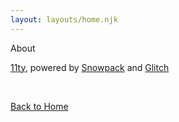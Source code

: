 ```yaml
---
layout: layouts/home.njk
---
```


<span class="title">About</span>

[11ty](https://www.11ty.dev/), powered by [Snowpack](http://snowpack.dev/) and [Glitch](https://glitch.com)

<br/>

[Back to Home](/)